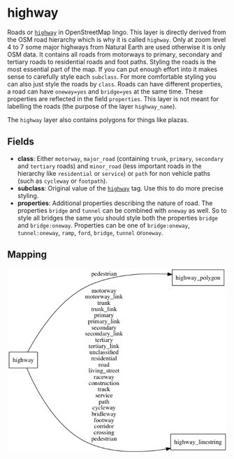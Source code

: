 # highway

Roads or [`highway`](http://wiki.openstreetmap.org/wiki/Key:highway) in OpenStreetMap lingo.
This layer is directly derived from the OSM road hierarchy which is why it is called `highway`. Only
at zoom level 4 to 7 some major highways from Natural Earth are used otherwise it is only OSM data.
It contains all roads from motorways to primary, secondary and tertiary roads to residential roads and
foot paths. Styling the roads is the most essential part of the map. If you can put enough effort into it
makes sense to carefully style each `subclass`. For more comfortable styling you can also just style the roads
by `class`. Roads can have different properties, a road can have `oneway=yes` and `bridge=yes` at the same time.
These properties are reflected in the field `properties`.
This layer is not meant for labelling the roads (the purpose of the layer `highway_name`).

The `highway` layer also contains polygons for things like plazas.

## Fields

- **class**: Either `motorway`, `major_road` (containing `trunk`, `primary`, `secondary` and `tertiary` roads) and `minor_road` (less important roads in the hierarchy like `residential` or `service`) or `path` for
non vehicle paths (such as `cycleway` or `footpath`).
- **subclass**: Original value of the [`highway`](http://wiki.openstreetmap.org/wiki/Key:highway) tag. Use this to do more
precise styling.
- **properties**: Additional properties describing the nature of road.
The properties `bridge` and `tunnel` can be combined with `oneway` as well. So to style all bridges the same you
should style both the properties `bridge` and `bridge:oneway`.
Properties can be one of `bridge:oneway`, `tunnel:oneway`, `ramp`, `ford`, `bridge`, `tunnel` or`oneway`.

## Mapping

![](mapping.png)


